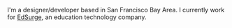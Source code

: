 I'm a designer/developer based in San Francisco Bay Area. I currently work for [EdSurge](http://edsurge.com), an education technology company.
